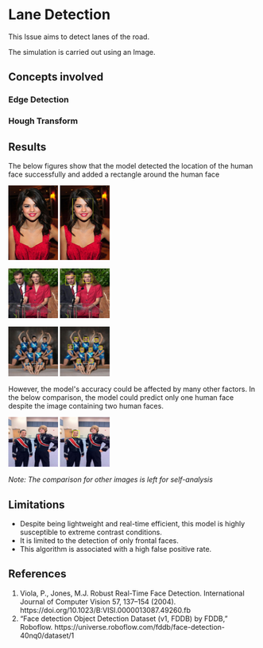 
<h1>Lane Detection</h1>

<p>This Issue aims to detect lanes of the road. </p>

<p>The simulation is carried out using an Image. </p>

<h2>Concepts involved</h2>

<h3>Edge Detection </h3>

<h3>Hough Transform </h3>


<h2>Results</h2>

<p>The below figures show that the model detected the location of the human face successfully and added a rectangle around the human face</p>

<p float="left">
  <img src="Dataset/51_Dresses_wearingdress_51_741_jpg.rf.9a7622017e5f79023ce1a8f256dcebc3.jpg" width="100" />
  <img src="Output/51_Dresses_wearingdress_51_741_jpg.rf.9a7622017e5f79023ce1a8f256dcebc3.jpg" width="100" /> 
</p>

<p float="left">
  <img src="Dataset/img_41_jpg.rf.ce77cacb4290c4ddc06e893f8da35b92.jpg" width="100" />
  <img src="Output/img_41_jpg.rf.ce77cacb4290c4ddc06e893f8da35b92.jpg" width="100" /> 
</p>

<p float="left">
  <img src="Dataset/40_Gymnastics_Gymnastics_40_869_jpg.rf.b2f1cfd8424ea811106fcd8bb347ac4f.jpg" width="100" />
  <img src="Output/40_Gymnastics_Gymnastics_40_869_jpg.rf.b2f1cfd8424ea811106fcd8bb347ac4f.jpg" width="100" /> 
</p>

<p>However, the model's accuracy could be affected by many other factors. In the below comparison, the model could predict only one human face despite the image containing two human faces.</p>

<p float="left">
  <img src="Dataset/0_Parade_marchingband_1_353_jpg.rf.02aabbd7a6ff54e4b558dca3ed51d06f.jpg" width="100" />
  <img src="Output/0_Parade_marchingband_1_353_jpg.rf.02aabbd7a6ff54e4b558dca3ed51d06f.jpg" width="100" /> 
</p>

<p><i>Note: The comparison for other images is left for self-analysis</i></p>

<h2>Limitations</h2>

<ul>
  
<li>Despite being lightweight and real-time efficient, this model is highly susceptible to extreme contrast conditions.</li>

<li>It is limited to the detection of only frontal faces.</li>

<li>This algorithm is associated with a high false positive rate.</li>

</ul>

<h2>References</h2>

<ol>
  
<li>Viola, P., Jones, M.J. Robust Real-Time Face Detection. International Journal of Computer Vision 57, 137–154 (2004). https://doi.org/10.1023/B:VISI.0000013087.49260.fb</li>

<li>“Face detection Object Detection Dataset (v1, FDDB) by FDDB,” Roboflow. https://universe.roboflow.com/fddb/face-detection-40nq0/dataset/1</li>

</ol>
